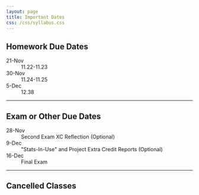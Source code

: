 ```yaml
---
layout: page
title: Important Dates
css: /css/syllabus.css
---
```


## Homework Due Dates
<dl class="dl-horizontal">
<dt>21-Nov</dt><dd>11.22-11.23</dd>
<dt>30-Nov</dt><dd>11.24-11.25</dd>
<dt>5-Dec</dt><dd>12.38</dd>
<!---
<dt>16-Sep</dt><dd>1.27-1.35</dd>
<dt>19-Sep</dt><dd>2.10-2.11</dd>
<dt>23-Sep</dt><dd>3.12</dd>
<dt>28-Sep</dt><dd>4.50-4.51</dd>
<dt>3-Oct</dt><dd>5.24-5.25</dd>
<dt>12-Oct</dt><dd>6.24-6.26</dd>
<dt>19-Oct</dt><dd>7.19 and (separately) 8.4 and 8.5</dd>
<dt>26-Oct</dt><dd>9.22-9.24</dd>
<dt>9-Nov</dt><dd>10.45-10.48</dd>
--->
</dl>


---- 

## Exam or Other Due Dates
<dl class="dl-horizontal">
<!---
-->
<dt>28-Nov</dt><dd>Second Exam XC Reflection (Optional)</dd>
<dt>9-Dec</dt><dd>"Stats-In-Use" and Project Extra Credit Reports (Optional)</dd>
<dt>16-Dec</dt><dd>Final Exam</dd>
</dl>

<!---
<dt>14-Nov</dt><dd>Second Exam</dd>
<dt>7-Oct</dt><dd>First Exam</dd> 
<dt>19-Oct</dt><dd>First Exam XC Reflection (Optional)</dd>

--->

---- 

## Cancelled Classes
<dl class="dl-horizontal">
<!---
<dt>17-Oct</dt><dd>NO CLASS (College Reading Day)</dd>
<dt>23-Nov</dt><dd>NO CLASS (Thanksgiving Break)</dd>
<dt>25-Nov</dt><dd>NO CLASS (Thanksgiving Break)</dd>
--->
</dl>
